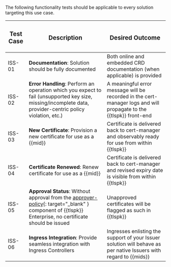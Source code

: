The following functionality tests should be applicable to every solution targeting this use case.

| <h3>**Test Case**</h3> | <h3>**Description**</h3> | <h3>**Desired Outcome**</h3> |
| --- | --- | --- |
| ISS-01 | **Documentation**: Solution should be fully documented | Both online and embedded CRD documentation (when applicable) is provided |
| ISS-02 | **Error Handling**: Perform an operation which you expect to fail (unsupported key size, missing/incomplete data, provider-centric policy violation, etc.) | A meaningful error message will be recorded in the cert-manager logs and will propagate to the {{tlspk}} front-end |
| ISS-03 | **New Certificate**: Provision a new certificate for use as a {{mid}} | Certificate is delivered back to cert-manager and observably ready for use from within {{tlspk}} | 
| ISS-04 | **Certificate Renewed**: Renew certificate for use as a {{mid}} | Certificate is delivered back to cert-manager and revised expiry date is visible from within {{tlspk}} |
| ISS-05 | **Approval Status**: Without approval from the [approver-policy](https://platform.jetstack.io/documentation/installation/approver-policy){: target="_blank" } component of {{tlspk}} Enterprise, no certificate should be issued | Unapproved certificates will be flagged as such in {{tlspk}} |
| ISS-06 | **Ingress Integration**: Provide seamless integration with Ingress Controllers | Ingresses enlisting the support of your Issuer solution will behave as per native Issuers with regard to {{mids}} |
